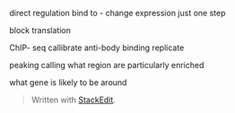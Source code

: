 direct regulation 
bind to - change expression
just one step 

block translation

ChIP- seq 
callibrate anti-body binding 
replicate

peaking calling what region are particularly enriched

what gene is likely to be around






> Written with [StackEdit](https://stackedit.io/).
<!--stackedit_data:
eyJoaXN0b3J5IjpbLTExNTEzODU0OTcsMTc1Mjg2NTQ1MCwzND
g1MDczMDAsLTQ0OTUxOTE2LDczMDk5ODExNl19
-->